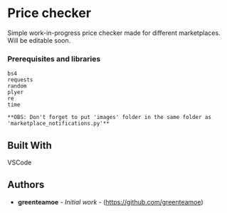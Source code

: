# Price checker

Simple work-in-progress price checker made for different marketplaces. Will be editable soon.

### Prerequisites and libraries

```
bs4
requests
random
plyer
re
time

**OBS: Don't forget to put 'images' folder in the same folder as 'marketplace_notifications.py'**
```

## Built With

VSCode

## Authors

* **greenteamoe** - *Initial work* - (https://github.com/greenteamoe)
